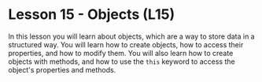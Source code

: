 # Lesson 15 - Objects (L15)

In this lesson you will learn about objects, which are a way to store data in a structured way.
You will learn how to create objects, how to access their properties, and how to modify them.
You will also learn how to create objects with methods, and how to use the `this` keyword to access the object's properties and methods.